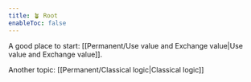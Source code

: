 ```yaml
---
title: 🪴 Root
enableToc: false
---
```


A good place to start: [[Permanent/Use value and Exchange value|Use value and Exchange value]].

Another topic: [[Permanent/Classical logic|Classical logic]]

